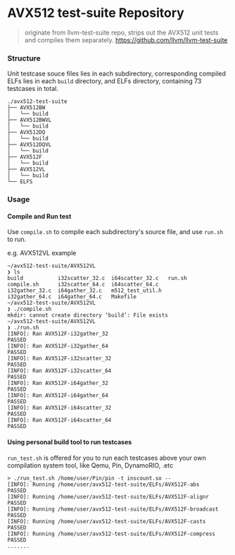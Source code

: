 # AVX512 test-suite Repository

> originate from llvm-test-suite repo, strips out the AVX512 unit tests and compiles them separately.
> https://github.com/llvm/llvm-test-suite

### Structure
Unit testcase souce files lies in each subdirectory, corresponding compiled ELFs lies in each `build` directory, and ELFs directory, containing 73 testcases in total.
```
./avx512-test-suite
├── AVX512BW
│   └── build
├── AVX512BWVL
│   └── build
├── AVX512DQ
│   └── build
├── AVX512DQVL
│   └── build
├── AVX512F
│   └── build
├── AVX512VL
│   └── build
└── ELFS
```

### Usage

#### Compile and Run test
Use `compile.sh` to compile each subdirectory's source file, and use `run.sh` to run.

e.g. AVX512VL example
```shell
~/avx512-test-suite/AVX512VL
❯ ls
build           i32scatter_32.c  i64scatter_32.c   run.sh
compile.sh      i32scatter_64.c  i64scatter_64.c
i32gather_32.c  i64gather_32.c   m512_test_util.h
i32gather_64.c  i64gather_64.c   Makefile
~/avx512-test-suite/AVX512VL
❯ ./compile.sh 
mkdir: cannot create directory ‘build’: File exists
~/avx512-test-suite/AVX512VL
❯ ./run.sh 
[INFO]: Ran AVX512F-i32gather_32
PASSED
[INFO]: Ran AVX512F-i32gather_64
PASSED
[INFO]: Ran AVX512F-i32scatter_32
PASSED
[INFO]: Ran AVX512F-i32scatter_64
PASSED
[INFO]: Ran AVX512F-i64gather_32
PASSED
[INFO]: Ran AVX512F-i64gather_64
PASSED
[INFO]: Ran AVX512F-i64scatter_32
PASSED
[INFO]: Ran AVX512F-i64scatter_64
PASSED
```

#### Using personal build tool to run testcases

`run_test.sh` is offered for you to run each testcases above your own compilation system tool, like Qemu, Pin, DynamoRIO, .etc

```shell
> ./run_test.sh /home/user/Pin/pin -t inscount.so --
[INFO]: Running /home/user/avx512-test-suite/ELFs/AVX512F-abs
PASSED
[INFO]: Running /home/user/avx512-test-suite/ELFs/AVX512F-alignr
PASSED
[INFO]: Running /home/user/avx512-test-suite/ELFs/AVX512F-broadcast
PASSED
[INFO]: Running /home/user/avx512-test-suite/ELFs/AVX512F-casts
PASSED
[INFO]: Running /home/user/avx512-test-suite/ELFs/AVX512F-compress
PASSED
.......
```

